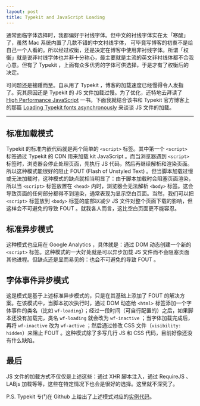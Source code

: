 ```yaml
---
layout: post
title: Typekit and JavaScript Loading
---
```


通常面临字体选择时，我都偏好于衬线字体。但中文的衬线字体实在太「寒酸」了，虽然 Mac 系统内置了几款不错的中文衬线字体， 可毕竟写博客的初衷不是给自己一个人看的。所以经过权衡，还是决定在博客中使用非衬线字体。所谓「权衡」就是说非衬线字体也并非十分称心，最主要就是主流的英文非衬线体都不合我心意。但有了 Typekit ，上面有众多优秀的字体可供选择，于是才有了权衡后的决定。

可问题还是接踵而至。自从用了 Typekit ，博客的加载速度已经慢得令人发指了。究其原因还是 Typekit 的 JS 文件加载过慢。为了优化，还特地去拜读了 [High Performance JavaScript](http://book.douban.com/subject/4183808/) 一书。下面我就结合该书和 Typekit 官方博客上的那篇 [Loading Typekit fonts asynchronously](http://blog.typekit.com/2011/05/25/loading-typekit-fonts-asynchronously/) 来谈谈 JS 文件的加载。

---

## 标准加载模式
Typekit 的标准内嵌代码就是两个简单的 `<script>` 标签。其中第一个 `<script>` 标签通过 Typekit 的 CDN 用来加载 kit JavaScript 。而当浏览器遇到 `<script>` 标签时，浏览器会停止处理页面，先执行 JS 代码，然后再继续解析和渲染页面。所以这种模式能很好的阻止 FOUT (Flash of Unstyled Text) 。但当脚本加载过慢或无法加载时，这种模式的缺点就相当明显了：由于脚本加载时会阻塞页面渲染，所以当 `<script>` 标签放置在 `<head>` 内时，浏览器会无法解析 `<body>` 标签。这会导致页面的任何部分都得不到渲染，通常表现为显示空白页面。当然，我们可以把 `<script>` 标签放到 `<body>` 标签的底部以减少 JS 文件对整个页面下载的影响，但这样会不可避免的导致 FOUT 。就我各人而言，这比空白页面更不能容忍。

## 标准异步模式
这种模式也应用在 Google Analytics ，具体就是：通过 DOM 动态创建一个新的 `<script>` 标签。这种模式的一大好处就是可以异步加载 JS 文件而不会阻塞页面其他进程。但缺点还是显而易见的：也会不可避免的导致 FOUT 。

## 字体事件异步模式
这是模式是基于上述标准异步模式的，只是在其基础上添加了 FOUT 的解决方案。在该模式中，当脚本初次执行时，通过 DOM 动态给 `<html>` 标签添加一个字体事件的类名（比如 `wf-loading`）；经过一段时间（可自行配置的）之后，如果脚本还没有加载完，类名 `wf-loading` 就会改为 `wf-inactive` ；当字体加载完成后，再将 `wf-inactive` 改为 `wf-active` ；然后通过修改 CSS 文件（`visibility: hidden`）来阻止 FOUT 。这种模式除了多写几行 JS 和 CSS 代码，目前好像还没有什么缺陷。

## 最后
JS 文件的加载方式不仅仅是上述这些：通过 XHR 脚本注入，通过 RequireJS 、LABjs 加载等等，这些在特定情况下也会是很好的选择。这里就不深究了。

P.S. Typekit 专门在 Github 上给出了上述模式对应的[实例代码](https://github.com/typekit/typekit-async-patterns)。
